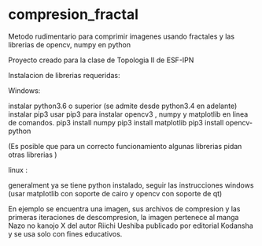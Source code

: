 # compresion_fractal
Metodo rudimentario para comprimir imagenes usando fractales y las librerias de opencv, numpy en python

Proyecto creado para la clase de Topologia II de ESF-IPN


Instalacion de librerias requeridas:

Windows:

instalar python3.6 o superior (se admite desde python3.4 en adelante)
instalar pip3
usar pip3 para instalar opencv3 , numpy y matplotlib en linea de comandos. 
pip3 install numpy 
pip3 install matplotlib
pip3 install opencv-python

(Es posible que para un correcto funcionamiento algunas librerias pidan otras librerias )

linux :

generalment ya se tiene python instalado, seguir las instrucciones windows (usar matplotlib con soporte de cairo y opencv con soporte de qt)

En ejemplo se encuentra una imagen, sus archivos de compresion y las primeras iteraciones de descompresion, la imagen pertenece al manga Nazo no kanojo X  del autor  Riichi Ueshiba publicado por editorial Kodansha y se usa solo con fines educativos.

